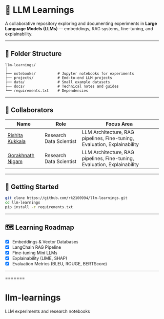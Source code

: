 # 🧠 LLM Learnings

A collaborative repository exploring and documenting experiments in **Large Language Models (LLMs)** — embeddings, RAG systems, fine-tuning, and explainability.

---

## 📘 Folder Structure

```
llm-learnings/
│
├── notebooks/          # Jupyter notebooks for experiments
├── projects/           # End-to-end LLM projects
├── data/               # Small example datasets
├── docs/               # Technical notes and guides
└── requirements.txt    # Dependencies
```

---

## 👥 Collaborators
| Name | Role | Focus Area |
|------|------|-------------|
| [Rishita Kukkala](https://github.com/rk2100994) | Research Data Scientist | LLM Architecture, RAG pipelines, Fine-tuning, Evaluation, Explainability |
| [Gorakhnath Nigam](https://github.com/GorakhNigam) | Research Data Scientist | LLM Architecture, RAG pipelines, Fine-tuning, Evaluation, Explainability |

---

## 🚀 Getting Started

```bash
git clone https://github.com/rk2100994/llm-learnings.git
cd llm-learnings
pip install -r requirements.txt
```

---

## 🗺️ Learning Roadmap

- [x] Embeddings & Vector Databases
- [x] LangChain RAG Pipeline
- [x] Fine-tuning Mini LLMs
- [x] Explainability (LIME, SHAP)
- [x] Evaluation Metrics (BLEU, ROUGE, BERTScore)

---
=======
# llm-learnings
LLM experiments and research notebooks
